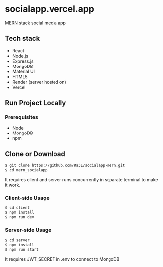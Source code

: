 # socialapp.vercel.app

MERN stack social media app

## Tech stack

- React
- Node.js
- Express.js
- MongoDB
- Material UI
- HTML5
- Render (server hosted on)
- Vercel

## Run Project Locally

### Prerequisites

- Node
- MongoDB
- npm

## Clone or Download

```bash
$ git clone https://github.com/Ra3L/socialapp-mern.git
$ cd mern_socialapp
```

It requires client and server runs concurrently in separate terminal to make it work.

### Client-side Usage

```bash
$ cd client
$ npm install
$ npm run dev
```

### Server-side Usage

```bash
$ cd server
$ npm install
$ npm run start
```

It requires JWT_SECRET in .env to connect to MongoDB
